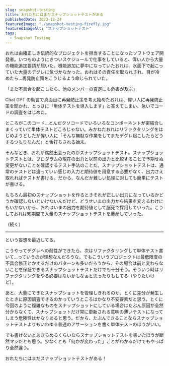 ```yaml
---
slug: snapshot-testing
title: おれたちにはまだスナップショットテストがある
publishedDate: 2023-12-24
featuredImage: "./snapshot-testing-firefly.jpg"
featuredImageAlt: "スナップショットテスト"
tags:
  - Snapshot Testing
---
```


おれは由緒正しき伝統的なプロジェクトを担当することになったソフトウェア開発者。いつものようにきついスケジュールで仕事をしていると、偉い人から大量の機能追加要請が届いた。機能追加に夢中になっていたおれは、水面下で起こっていた大量のデグレに気づかなかった。おれはその責任を取られされ、目が冷めたら…再発防止策をこうじるよう命じられていた。

「また不具合を起こしたら、他のメンバーの査定にも危害が及ぶ」

Chat GPT の助言で真面目に再発防止策を考え始めたおれは、偉い人に再発防止策を聞かれ、とっさに「単体テストを導入します」と答えてしまい、急いでコードの調査をはじめた。

ところがこのコード…とんだクソコードでいろいろなコンポーネントが密結合しまくっていて単体テストどころじゃない。みかねたおれはリファクタリングをはじめようとしたが偉い人に「そんな無駄な作業をしてまたデグレ起こしたらどうするつもりなんだ」と舌打ちされる始末。

そんなとき、おれが偶然出会ったのがスナップショットテスト。スナップショットテストとは、プログラムの現在の出力と以前の出力と比較することで予期せぬ変更がないことを確認するテスト手法のことだ。スナップショットテストは、通常のテストとは違っていい感じの入力と期待値を用意する必要がなく、出力さえ取れればテストが書ける。だから、なんだか難しい処理に対しても簡単にテストが書ける。

もちろん最初のスナップショットを作るときそれが正しい出力になっているかどうか確認しないといけないんだけど、どうせいまの出力から結果を変えるわけにもいかないから、おれはいまの出力を期待値として脳死で採用していった。こうしておれは短期間で大量のスナップショットテストを量産していった。

（続く）

---

という妄想を最近してる。

こうやってデグレへの耐性ができたら、次はリファクタリングして単体テスト書いて…っていうのが理想なんだろうな。でもこういうプロジェクトは最低限度の不具合修正とかするだけのパターンも多いだろうから、その場合は前と変わらないことを保証できるスナップショットテストだけでも十分そう。そういう時はリファクタリングをやる必要はないかもなぁと思ったりもしてる（やりたいけど）。

あと、大量にできたスナップショットを管理しきれるのか、とくに差分が発生したときに原因調査できるのかっていうところはかなり不安要素だと思う。とくに今回のように複雑なものをスナップショットにしている場合はたぶん原因が全然分からなくて、スナップショットだけ常に更新される意味の薄いテストになってしまう危険性はかなりあると思う。だから、たぶんできることならスナップショットテストよりもいわゆる普通のアサーションを書く単体テストのほうがいい。

でも書けないとあきらめるくらいならスナップショットテストを書いたほうが断然マシだとも思う。少なくとも「何かが変わった」ことがわかるだけでもやっぱり全然違う。

おれたちにはまだスナップショットテストがある！
